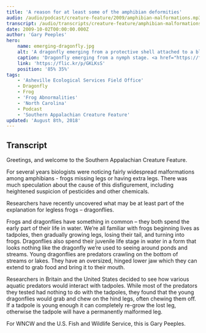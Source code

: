 ```yaml
---
title: 'A reason for at least some of the amphibian deformities'
audio: /audio/podcast/creature-feature/2009/amphibian-malformations.mp3
transcript: /audio/transcripts/creature-feature/amphibian-malformations.pdf
date: 2009-10-02T00:00:00.000Z
author: 'Gary Peeples'
hero:
    name: emerging-dragonfly.jpg
    alt: 'A dragonfly emerging from a protective shell attached to a blade of grass'
    caption: 'Dragonfly emerging from a nymph stage. <a href="https://flic.kr/p/GKLKsS">Photo</a> by Gary Peeples, USFWS.'
    link: 'https://flic.kr/p/GKLKsS'
    position: '85% 35%'
tags:
    - 'Asheville Ecological Services Field Office'
    - Dragonfly
    - Frog
    - 'Frog Abnormalities'
    - 'North Carolina'
    - Podcast
    - 'Southern Appalachian Creature Feature'
updated: 'August 8th, 2018'
---
```


## Transcript

Greetings, and welcome to the Southern Appalachian Creature Feature.

For several years biologists were noticing fairly widespread malformations among amphibians - frogs missing legs or having extra legs. There was much speculation about the cause of this disfigurement, including heightened suspicion of pesticides and other chemicals.

Researchers have recently uncovered what may be at least part of the explanation for legless frogs – dragonflies.

Frogs and dragonflies have something in common – they both spend the early part of their life in water. We’re all familiar with frogs beginning lives as tadpoles, then gradually growing legs, losing their tail, and turning into frogs. Dragonflies also spend their juvenile life stage in water in a form that looks nothing like the dragonfly we’re used to seeing around ponds and streams. Young dragonflies are predators crawling on the bottom of streams or lakes. They have an oversized, hinged lower jaw which they can extend to grab food and bring it to their mouth.

Researchers in Britain and the United States decided to see how various aquatic predators would interact with tadpoles. While most of the predators they tested had nothing to do with the tadpoles, they found that the young dragonflies would grab and chew on the hind legs, often chewing them off. If a tadpole is young enough it can completely re-grow the lost leg, otherwise the tadpole will have a permanently malformed leg.

For WNCW and the U.S. Fish and Wildlife Service, this is Gary Peeples.